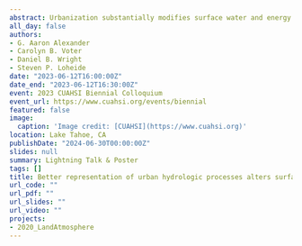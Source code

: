 ```yaml
---
abstract: Urbanization substantially modifies surface water and energy cycles. Compared to natural vegetation, low-permeability urban surfaces produce more runoff, trap more heat, and lower evapotranspiration. Further, the “double whammy” of increases in extreme rainfall and heat generated by climate change are further amplified by the urban heat island effect and it’s feedback on precipitation processes. One way cities are adapting to regional climate hazards is through adopting nature-based solutions or green infrastructure, which reduces the hydrologic impacts of urbanization and more closely mimics surrounding natural watersheds. Management practices like depaving or adding tree canopy can enhance evaporative cooling and provide shade for pavements, which also contribute to urban heat. Current efforts to represent urban hydrology in city-to-regional scale climate models are too simplistic to fully capture the hydrologic impacts of these fine-scale management efforts, yet they must be resolved if we hope to understand the holistic effects that nature-based solutions provide to the urban climate and water and energy cycles. To this end, we present regional climate simulations centered on Milwaukee, Wisconsin. An initial simulation uses a traditional representation of urban areas while a second simulation uses a custom land surface model to explicitly represent the fine-scale lateral movement of surface water amongst the highly heterogeneous land cover types common in urban areas. We show that the inclusion of urban vegetation and lateral surface water transfers associated with green infrastructure practices alters water budgets across the city and simultaneously increases evapotranspiration and decreases sensible and ground heat fluxes on daily time scales. These changes reduce air temperatures within the city and change regional atmospheric processes such as lake breeze coupling during warm days. We also show that urban environments respond differently within regional climate models after rainfall events in non-negligible ways. This work highlights the need to explicitly represent fine-scale urban water and energy cycle components in regional climate simulations, especially when considering the implications of widespread adoption of green infrastructure.
all_day: false
authors:
- G. Aaron Alexander
- Carolyn B. Voter
- Daniel B. Wright
- Steven P. Loheide
date: "2023-06-12T16:00:00Z"
date_end: "2023-06-12T16:30:00Z"
event: 2023 CUAHSI Biennial Colloquium
event_url: https://www.cuahsi.org/events/biennial
featured: false
image:
  caption: 'Image credit: [CUAHSI](https://www.cuahsi.org)'
location: Lake Tahoe, CA
publishDate: "2024-06-30T00:00:00Z"
slides: null
summary: Lightning Talk & Poster
tags: []
title: Better representation of urban hydrologic processes alters surface water and temperature cycles in regional coupled climate models
url_code: ""
url_pdf: ""
url_slides: ""
url_video: ""
projects:
- 2020_LandAtmosphere
---
```

